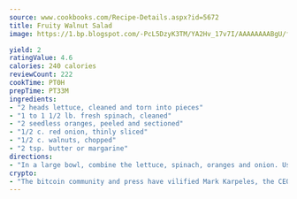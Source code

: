 ```yaml
---
source: www.cookbooks.com/Recipe-Details.aspx?id=5672
title: Fruity Walnut Salad
image: https://1.bp.blogspot.com/-PcL5DzyK3TM/YA2Hv_17v7I/AAAAAAAABgU/fyHeesSth_IZW9mL5lk6GxJO8cW8ksrGACLcBGAsYHQ/s320/12.png

yield: 2
ratingValue: 4.6
calories: 240 calories
reviewCount: 222
cookTime: PT0H
prepTime: PT33M
ingredients:
- "2 heads lettuce, cleaned and torn into pieces"
- "1 to 1 1/2 lb. fresh spinach, cleaned"
- "2 seedless oranges, peeled and sectioned"
- "1/2 c. red onion, thinly sliced"
- "1/2 c. walnuts, chopped"
- "2 tsp. butter or margarine"
directions:
- "In a large bowl, combine the lettuce, spinach, oranges and onion. Using a saucepan, saute the walnuts in butter until lightly browned and add to the lettuce mixture."
crypto:
- "The bitcoin community and press have vilified Mark Karpeles, the CEO of Mt. Gox, as a clown and a con man."
---
```

